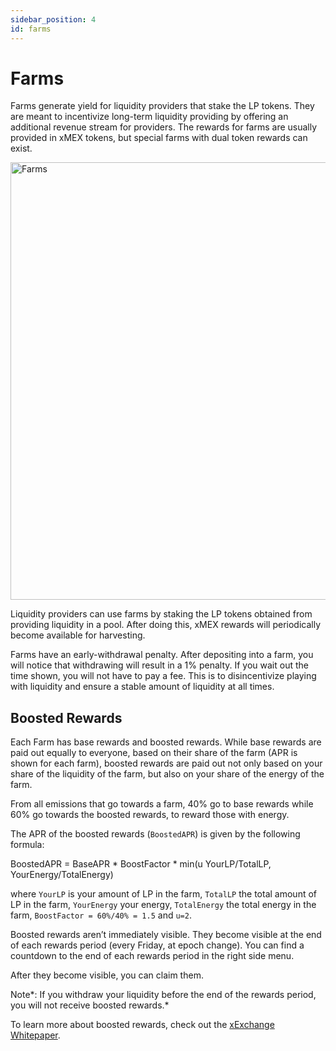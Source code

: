 ```yaml
---
sidebar_position: 4
id: farms
---
```


# Farms

Farms generate yield for liquidity providers that stake the LP tokens. They are meant to incentivize long-term liquidity providing by offering an additional revenue stream for providers. The rewards for farms are usually provided in xMEX tokens, but special farms with dual token rewards can exist.

<div style={{ textAlign: 'center' }}>
    <img src="/docs/features/farms.png" alt="Farms" width="700" />
</div>

Liquidity providers can use farms by staking the LP tokens obtained from providing liquidity in a pool. After doing this, xMEX rewards will periodically become available for harvesting.

Farms have an early-withdrawal penalty. After depositing into a farm, you will notice that withdrawing will result in a 1% penalty. If you wait out the time shown, you will not have to pay a fee. This is to disincentivize playing with liquidity and ensure a stable amount of liquidity at all times.

## Boosted Rewards

Each Farm has base rewards and boosted rewards. While base rewards are paid out equally to everyone, based on their share of the farm (APR is shown for each farm), boosted rewards are paid out not only based on your share of the liquidity of the farm, but also on your share of the energy of the farm.

From all emissions that go towards a farm, 40% go to base rewards while 60% go towards the boosted rewards, to reward those with energy.

The APR of the boosted rewards (`BoostedAPR`) is given by the following formula:

<div style={{ textAlign: 'center' }}>
    BoostedAPR = BaseAPR * BoostFactor * min(u YourLP/TotalLP, YourEnergy/TotalEnergy)
</div>

where `YourLP` is your amount of LP in the farm, `TotalLP` the total amount of LP in the farm, `YourEnergy` your energy, `TotalEnergy` the total energy in the farm, `BoostFactor = 60%/40% = 1.5` and `u=2`.

Boosted rewards aren’t immediately visible. They become visible at the end of each rewards period (every Friday, at epoch change). You can find a countdown to the end of each rewards period in the right side menu.

After they become visible, you can claim them.

Note*: If you withdraw your liquidity before the end of the rewards period, you will not receive boosted rewards.*

To learn more about boosted rewards, check out the [xExchange Whitepaper](https://xexchange.com/x-exchange-economics.pdf).
